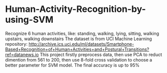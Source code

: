 # Human-Activity-Recognition-by-using-SVM
Recognize 6 human activities, like: standing, walking, lying, sitting, walking upstairs, walking downstairs
The dataset is from UCI Machine Learning repository: 
http://archive.ics.uci.edu/ml/datasets/Smartphone-Based+Recognition+of+Human+Activities+and+Postural+Transitions?ref=datanews.io
This project firstly preprocess data, then use PCA to reduct dimention from 561 to 200, then use 8-fold cross validation to choose a better parameter for SVM model.
The final accuracy is up to 95%

